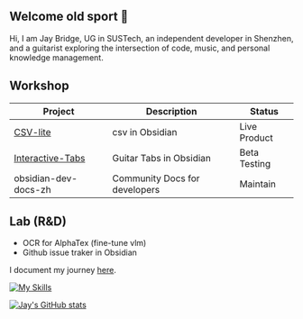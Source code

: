 ## Welcome old sport 👋

Hi, I am Jay Bridge, UG in SUSTech, an independent developer in Shenzhen, and a guitarist exploring the intersection of code, music, and personal knowledge management.


## Workshop

| Project              | Description                         | Status                |
|----------------------|-------------------------------------|-----------------------|
| [CSV-lite](https://github.com/LIUBINfighter/csv-lite)             | csv in Obsidian                     | Live Product          |
| [Interactive-Tabs](https://github.com/LIUBINfighter/interactive-tabs)    | Guitar Tabs in Obsidian             | Beta Testing          |
| obsidian-dev-docs-zh | Community Docs for developers       | Maintain              |

## Lab (R&D)

- OCR for AlphaTex (fine-tune vlm)
- Github issue traker in Obsidian

<!--
## Building agents in obsidian!

🧩 Obsidian plugins developer.

🎨 Enjoy creating beautiful and modern front-end interfaces.

🌐 Building single-page applications.

✨ Learning to build Agentic Apps with Langchain.

On my blog, I share course materials, development logs, personal reflections, and trading notes. 

Feel free to stop by [here](https://liubinfighter.github.io/Blog/) and have a look.

**Believe in the green light.**
-->

I document my journey [here](https://liubinfighter.github.io/Blog/).

[![My Skills](https://skillicons.dev/icons?i=obsidian,js,ts,html,css,git,github,python,md,aws,ubuntu,texmacs,langchain)](https://skillicons.dev)

[![Jay's GitHub stats](https://github-readme-stats.vercel.app/api?username=LIUBINfighter)](https://github.com/anuraghazra/github-readme-stats)


<!--
|  25.3-today    | |  Independent Developer  |
| --- | --- | --- |
|  ~~25.2-25.3~~   |  ~~@LiiiLabs~~   | ~~Intern~~ |
|  24.10-25.2   |   @PoliAI   | Intern |
|    23.10-24.4  |  @ARTINX   |  c++/opencv developer |
-->

<!--
**LIUBINfighter/LIUBINfighter** is a ✨ _special_ ✨ repository because its `README.md` (this file) appears on your GitHub profile.

Here are some ideas to get you started:

- 🔭 I’m currently working on ...
- 🌱 I’m currently learning ...  
- 👯 I’m looking to collaborate on ...
- 🤔 I’m looking for help with ...
- 💬 Ask me about ...
- 📫 How to reach me: ...
- 😄 Pronouns: ...
- ⚡ Fun fact: ...
-->

